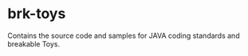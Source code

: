 brk-toys
========

Contains the source code and samples for JAVA coding standards and breakable Toys.

